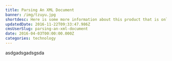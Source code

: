 ```yaml
---
title: Parsing An XML Document
banner: /img/tzuyu.jpg
shortdesc: Here is some more information about this product that is only revealed once clicked on.
updatedDate: 2016-11-22T09:33:47.986Z
cmsUserSlug: parsing-an-xml-document
date: 2016-04-03T00:00:00.000Z
categories: technology
---
```


asdgadsgadsgsda